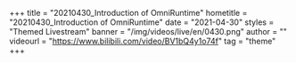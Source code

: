 +++
    title = "20210430_Introduction of OmniRuntime"
    hometitle = "20210430_Introduction of OmniRuntime"
    date = "2021-04-30"
    styles = "Themed Livestream"
    banner = "/img/videos/live/en/0430.png"
    author = ""
    videourl = "https://www.bilibili.com/video/BV1bQ4y1o74f" 
    tag = "theme"
+++